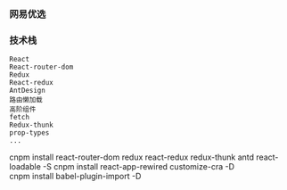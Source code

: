 ### 网易优选
### 技术栈
    React
    React-router-dom
    Redux
    React-redux
    AntDesign
    路由懒加载
    高阶组件
    fetch
    Redux-thunk
    prop-types
    ...

cnpm install react-router-dom redux react-redux  redux-thunk antd react-loadable -S
cnpm install react-app-rewired customize-cra -D        
cnpm install babel-plugin-import -D      
 

